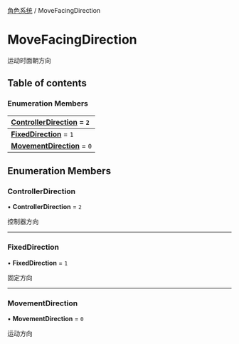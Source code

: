 [角色系统](../groups/角色系统.角色系统.md) / MoveFacingDirection

# MoveFacingDirection <Badge type="tip" text="Enumeration" /> <Score text="MoveFacingDirection" />

运动时面朝方向

## Table of contents

### Enumeration Members <Score text="Enumeration" /> 
| **[ControllerDirection](mw.MoveFacingDirection.md#controllerdirection)** = ``2``  |
| :----- |
| **[FixedDirection](mw.MoveFacingDirection.md#fixeddirection)** = ``1`` |
| **[MovementDirection](mw.MoveFacingDirection.md#movementdirection)** = ``0`` |

## Enumeration Members

### ControllerDirection <Score text="ControllerDirection" /> 

• **ControllerDirection** = ``2``

控制器方向

___

### FixedDirection <Score text="FixedDirection" /> 

• **FixedDirection** = ``1``

固定方向

___

### MovementDirection <Score text="MovementDirection" /> 

• **MovementDirection** = ``0``

运动方向
